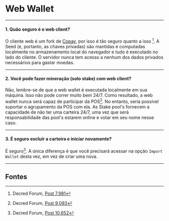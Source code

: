 # <i class="fa fa-firefox"></i> Web Wallet

---

#### 1. Quão seguro é o web client?

O cliente web é um fork de [Copay](https://copay.io), por isso é tão seguro quanto a isso [^7981]. A Seed (e, portanto, as chaves privadas) são mantidas e computadas localmente no armazenamento local do navegador e tudo é executado no lado do cliente. O servidor nunca tem acesso a nenhum dos dados privados necessários para gastar moedas.

---

#### 2. Você pode fazer mineração (solo stake) com web client?

Não, lembre-se de que a web wallet é executada localmente em sua máquina. Isso não pode correr muito bem 24/7. Como resultado, a web wallet nunca será capaz de participar da POS[^9093]. No entanto, seria possível suportar o agrupamento da POS com ela. As Stake pool's fornecem a capacidade de não ter uma carteira  24/7, uma vez que será responsabilidade das pool's estarem online e votar em seu nome nesse caso.

---

#### 3. É seguro excluir a carteira e iniciar novamente?

É seguro[^10652]. A única diferença é que você precisará acessar na opção  `Import Wallet` desta vez, em vez de criar uma nova.

---

## <i class="fa fa-book"></i> Fontes

[^7981]: Decred Forum, [Post 7,981](https://forum.decred.org/threads/518/#post-7981)
[^9093]: Decred Forum, [Post 9,093](https://forum.decred.org/threads/617/#post-9093)
[^10652]: Decred Forum, [Post 10,652](https://forum.decred.org/threads/643/page-2#post-10652)
